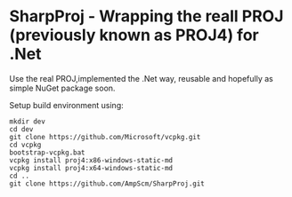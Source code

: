 # SharpProj - Wrapping the reall PROJ (previously known as PROJ4) for .Net

Use the real PROJ,implemented the .Net way, reusable and hopefully as simple NuGet package soon.

Setup build environment using:

    mkdir dev
    cd dev
    git clone https://github.com/Microsoft/vcpkg.git
    cd vcpkg
    bootstrap-vcpkg.bat
    vcpkg install proj4:x86-windows-static-md
    vcpkg install proj4:x64-windows-static-md
    cd ..
    git clone https://github.com/AmpScm/SharpProj.git
